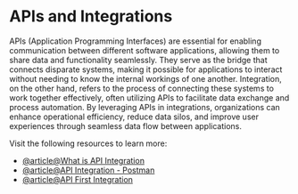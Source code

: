 # APIs and Integrations

APIs (Application Programming Interfaces) are essential for enabling communication between different software applications, allowing them to share data and functionality seamlessly. They serve as the bridge that connects disparate systems, making it possible for applications to interact without needing to know the internal workings of one another. Integration, on the other hand, refers to the process of connecting these systems to work together effectively, often utilizing APIs to facilitate data exchange and process automation. By leveraging APIs in integrations, organizations can enhance operational efficiency, reduce data silos, and improve user experiences through seamless data flow between applications.

Visit the following resources to learn more:

- [@article@What is API Integration](https://www.ibm.com/topics/api-integration)
- [@article@API Integration - Postman](https://www.postman.com/api-platform/api-integration/)
- [@article@API First Integration](https://www.infoq.com/articles/api-first-integration/)